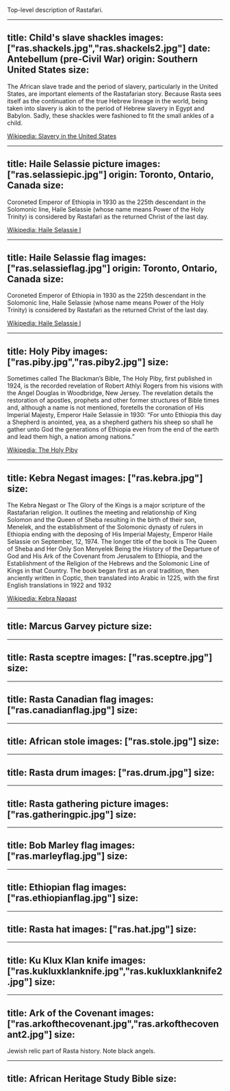 Top-level description of Rastafari.

---
title: Child's slave shackles
images: ["ras.shackels.jpg","ras.shackels2.jpg"]
date: Antebellum (pre-Civil War)
origin: Southern United States
size:
---
The African slave trade and the period of slavery, particularly in the United States, are important elements of the Rastafarian story. Because Rasta sees itself as the continuation of the true Hebrew lineage in the world, being taken into slavery is akin to the period of Hebrew slavery in Egypt and Babylon. Sadly, these shackles were fashioned to fit the small ankles of a child.

[Wikipedia: Slavery in the United States](http://en.wikipedia.org/wiki/Slavery_in_the_United_States)


---
title: Haile Selassie picture
images: ["ras.selassiepic.jpg"]
origin: Toronto, Ontario, Canada
size:
---
Coroneted Emperor of Ethiopia in 1930 as the 225th descendant in the Solomonic line, Haile Selassie (whose name means Power of the Holy Trinity) is considered by Rastafari as the returned Christ of the last day.

[Wikipedia: Haile Selassie I](http://en.wikipedia.org/wiki/Haile_Selassie_I)


---
title: Haile Selassie flag
images: ["ras.selassieflag.jpg"]
origin: Toronto, Ontario, Canada
size:
---
Coroneted Emperor of Ethiopia in 1930 as the 225th descendant in the Solomonic line, Haile Selassie (whose name means Power of the Holy Trinity) is considered by Rastafari as the returned Christ of the last day.

[Wikipedia: Haile Selassie I](http://en.wikipedia.org/wiki/Haile_Selassie_I)


---
title: Holy Piby
images: ["ras.piby.jpg","ras.piby2.jpg"]
size:
---
Sometimes called The Blackman’s Bible, The Holy Piby, first published in 1924, is the recorded revelation of Robert Athlyi Rogers from his visions with the Angel Douglas in Woodbridge, New Jersey. The revelation details the restoration of apostles, prophets and other former structures of Bible times and, although a name is not mentioned, foretells the coronation of His Imperial Majesty, Emperor Haile Selassie in 1930: “For unto Ethiopia this day a Shepherd is anointed, yea, as a shepherd gathers his sheep so shall he gather unto God the generations of Ethiopia even from the end of the earth and lead them high, a nation among nations.”

[Wikipedia: The Holy Piby](http://en.wikipedia.org/wiki/The_Holy_Piby)


---
title: Kebra Negast
images: ["ras.kebra.jpg"]
size:
---
The Kebra Negast or The Glory of the Kings is a major scripture of the Rastafarian religion. It outlines the meeting and relationship of King Solomon and the Queen of Sheba resulting in the birth of their son, Menelek, and the establishment of the Solomonic dynasty of rulers in Ethiopia ending with the deposing of His Imperial Majesty, Emperor Haile Selassie on September, 12, 1974. The longer title of the book is The Queen of Sheba and Her Only Son Menyelek Being the History of the Departure of God and His Ark of the Covenant from Jerusalem to Ethiopia, and the Establishment of the Religion of the Hebrews and the Solomonic Line of Kings in that Country. The book began first as an oral tradition, then anciently written in Coptic, then translated into Arabic in 1225, with the first English translations in 1922 and 1932

[Wikipedia: Kebra Nagast](http://en.wikipedia.org/wiki/Kebra_Nagast)


---
title: Marcus Garvey picture
size:
---



---
title: Rasta sceptre
images: ["ras.sceptre.jpg"]
size:
---



---
title: Rasta Canadian flag
images: ["ras.canadianflag.jpg"]
size:
---



---
title: African stole
images: ["ras.stole.jpg"]
size:
---



---
title: Rasta drum
images: ["ras.drum.jpg"]
size:
---



---
title: Rasta gathering picture
images: ["ras.gatheringpic.jpg"]
size:
---



---
title: Bob Marley flag
images: ["ras.marleyflag.jpg"]
size:
---



---
title: Ethiopian flag
images: ["ras.ethiopianflag.jpg"]
size:
---



---
title: Rasta hat
images: ["ras.hat.jpg"]
size:
---



---
title: Ku Klux Klan knife
images: ["ras.kukluxklanknife.jpg","ras.kukluxklanknife2.jpg"]
size:
---



---
title: Ark of the Covenant
images: ["ras.arkofthecovenant.jpg","ras.arkofthecovenant2.jpg"]
size:
---
Jewish relic part of Rasta history. Note black angels.


---
title: African Heritage Study Bible
size:
---



